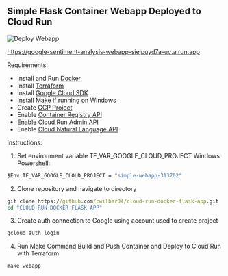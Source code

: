## Simple Flask Container Webapp Deployed to Cloud Run
![Deploy Webapp](https://github.com/cwilbar04/cloud-run-docker-flask-app/actions/workflows/workflow.yml/badge.svg)

https://google-sentiment-analysis-webapp-sieipuyd7a-uc.a.run.app

Requirements:
- Install and Run [Docker](https://docs.docker.com/get-docker/)
- Install [Terraform](https://learn.hashicorp.com/tutorials/terraform/install-cli)
- Install [Google Cloud SDK](https://cloud.google.com/sdk/docs/install)
- Install [Make](http://gnuwin32.sourceforge.net/packages/make.htm) if running on Windows
- Create [GCP Project](https://cloud.google.com/resource-manager/docs/creating-managing-projects)
- Enable [Container Registry API](https://cloud.google.com/container-registry/docs/quickstart)
- Enable [Cloud Run Admin API](https://cloud.google.com/run/docs/reference/rest)
- Enable [Cloud Natural Language API](https://cloud.google.com/natural-language)
  
Instructions:
1. Set environment variable TF_VAR_GOOGLE_CLOUD_PROJECT
Windows Powershell:
```cmd
$Env:TF_VAR_GOOGLE_CLOUD_PROJECT = "simple-webapp-313702"
```
2. Clone repository and navigate to directory
```cmd
git clone https://github.com/cwilbar04/cloud-run-docker-flask-app.git
cd "CLOUD RUN DOCKER FLASK APP"
```
3. Create auth connection to Google using account used to create project
```cmd
gcloud auth login
```
4. Run Make Command Build and Push Container and Deploy to Cloud Run with Terraform
```cmd
make webapp
```